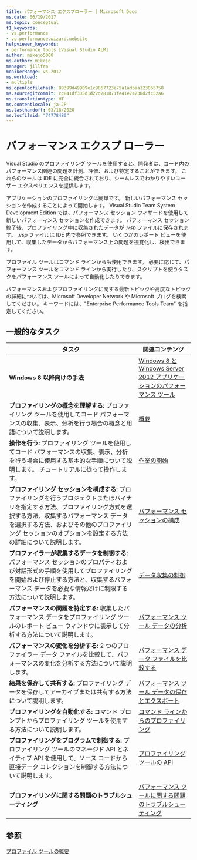 ```yaml
---
title: パフォーマンス エクスプローラー | Microsoft Docs
ms.date: 06/19/2017
ms.topic: conceptual
f1_keywords:
- vs.performance
- vs.performance.wizard.website
helpviewer_keywords:
- performance tools [Visual Studio ALM]
author: mikejo5000
ms.author: mikejo
manager: jillfra
monikerRange: vs-2017
ms.workload:
- multiple
ms.openlocfilehash: 89399d49909e1c9067723e75a1adbaa123865758
ms.sourcegitcommit: cc841df335d1d22d281871fe41e74238d2fc52a6
ms.translationtype: HT
ms.contentlocale: ja-JP
ms.lasthandoff: 03/18/2020
ms.locfileid: "74778480"
---
```

# <a name="performance-explorer"></a>パフォーマンス エクスプ ローラー

Visual Studio のプロファイリング ツールを使用すると、開発者は、コード内のパフォーマンス関連の問題を計測、評価、および特定することができます。 これらのツールは IDE に完全に統合されており、シームレスでわかりやすいユーザー エクスペリエンスを提供します。

アプリケーションのプロファイリングは簡単です。 新しいパフォーマンス セッションを作成することによって開始します。 Visual Studio Team System Development Edition では、パフォーマンス セッション ウィザードを使用して新しいパフォーマンス セッションを作成できます。 パフォーマンス セッション終了後、プロファイリング中に収集されたデータが .*vsp* ファイルに保存されます。 .*vsp* ファイルは IDE 内で参照できます。 いくつかのレポート ビューを使用して、収集したデータからパフォーマンス上の問題を視覚化し、検出できます。

プロファイル ツールはコマンド ラインからも使用できます。 必要に応じて、パフォーマンス ツールをコマンド ラインから実行したり、スクリプトを使うタスクをパフォーマンス ツールによって自動化したりできます。

パフォーマンスおよびプロファイリングに関する最新トピックや高度なトピックの詳細については、Microsoft Developer Network や Microsoft ブログを検索してください。 キーワードには、"Enterprise Performance Tools Team" を指定してください。

## <a name="common-tasks"></a>一般的なタスク

|タスク|関連コンテンツ|
|----------|---------------------|
|**Windows 8 以降向けの手法**|[Windows 8 と Windows Server 2012 アプリケーションのパフォーマンス ツール](../profiling/performance-tools-on-windows-8-and-windows-server-2012-applications.md)|
|**プロファイリングの概念を理解する:** プロファイリング ツールを使用してコード パフォーマンスの収集、表示、分析を行う場合の概念と用語について説明します。|[概要](../profiling/overviews-performance-tools.md)|
|**操作を行う:** プロファイリング ツールを使用してコード パフォーマンスの収集、表示、分析を行う場合に使用する基本的な手順について説明します。 チュートリアルに従って操作します。|[作業の開始](../profiling/getting-started-with-performance-tools.md)|
|**プロファイリング セッションを構成する:** プロファイリングを行うプロジェクトまたはバイナリを指定する方法、プロファイリング方式を選択する方法、収集するパフォーマンス データを選択する方法、およびその他のプロファイリング セッションのオプションを設定する方法の詳細について説明します。|[パフォーマンス セッションの構成](../profiling/configuring-performance-sessions.md)|
|**プロファイラーが収集するデータを制御する:** パフォーマンス セッションのプロパティおよび対話形式の手順を使用してプロファイリングを開始および停止する方法と、収集するパフォーマンス データを必要な情報だけに制限する方法について説明します。|[データ収集の制御](../profiling/controlling-data-collection.md)|
|**パフォーマンスの問題を特定する:** 収集したパフォーマンス データをプロファイリング ツールのレポート ビュー ウィンドウに表示して分析する方法について説明します。|[パフォーマンス ツール データの分析](../profiling/analyzing-performance-tools-data.md)|
|**パフォーマンスの変化を分析する:** 2 つのプロファイラー データ ファイルを比較して、パフォーマンスの変化を分析する方法について説明します。|[パフォーマンス データ ファイルを比較する](../profiling/comparing-performance-data-files.md)|
|**結果を保存して共有する:** プロファイリング データを保存してアーカイブまたは共有する方法について説明します。|[パフォーマンス ツール データの保存とエクスポート](../profiling/saving-and-exporting-performance-tools-data.md)|
|**プロファイリングを自動化する:** コマンド プロンプトからプロファイリング ツールを使用する方法について説明します。|[コマンド ラインからのプロファイリング](../profiling/using-the-profiling-tools-from-the-command-line.md)|
|**プロファイリングをプログラムで制御する:** プロファイリング ツールのマネージド API とネイティブ API を使用して、ソース コードから直接データ コレクションを制御する方法について説明します。|[プロファイリング ツールの API](../profiling/profiling-tools-apis.md)|
|**プロファイリングに関する問題のトラブルシューティング**|[パフォーマンス ツールに関する問題のトラブルシューティング](../profiling/troubleshooting-performance-tools-issues.md)|

## <a name="see-also"></a>参照

[プロファイル ツールの概要](../profiling/profiling-feature-tour.md)

